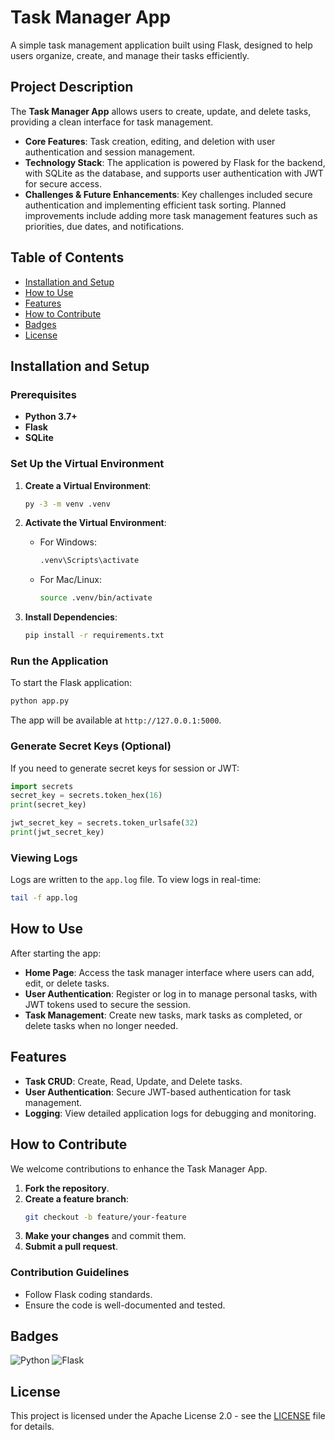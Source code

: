 # Task Manager App

A simple task management application built using Flask, designed to help users organize, create, and manage their tasks efficiently.

## Project Description

The **Task Manager App** allows users to create, update, and delete tasks, providing a clean interface for task management.  
- **Core Features**: Task creation, editing, and deletion with user authentication and session management.
- **Technology Stack**: The application is powered by Flask for the backend, with SQLite as the database, and supports user authentication with JWT for secure access.
- **Challenges & Future Enhancements**: Key challenges included secure authentication and implementing efficient task sorting. Planned improvements include adding more task management features such as priorities, due dates, and notifications.

## Table of Contents

- [Installation and Setup](#installation-and-setup)
- [How to Use](#how-to-use)
- [Features](#features)
- [How to Contribute](#how-to-contribute)
- [Badges](#badges)
- [License](#license)

## Installation and Setup

### Prerequisites
- **Python 3.7+**
- **Flask**
- **SQLite**

### Set Up the Virtual Environment

1. **Create a Virtual Environment**:
   ```bash
   py -3 -m venv .venv
   ```

2. **Activate the Virtual Environment**:
   - For Windows:
     ```bash
     .venv\Scripts\activate
     ```
   - For Mac/Linux:
     ```bash
     source .venv/bin/activate
     ```

3. **Install Dependencies**:
   ```bash
   pip install -r requirements.txt
   ```

### Run the Application

To start the Flask application:

```bash
python app.py
```

The app will be available at `http://127.0.0.1:5000`.

### Generate Secret Keys (Optional)

If you need to generate secret keys for session or JWT:

```python
import secrets
secret_key = secrets.token_hex(16)
print(secret_key)

jwt_secret_key = secrets.token_urlsafe(32)
print(jwt_secret_key)
```

### Viewing Logs

Logs are written to the `app.log` file. To view logs in real-time:

```bash
tail -f app.log
```

## How to Use

After starting the app:
- **Home Page**: Access the task manager interface where users can add, edit, or delete tasks.
- **User Authentication**: Register or log in to manage personal tasks, with JWT tokens used to secure the session.
- **Task Management**: Create new tasks, mark tasks as completed, or delete tasks when no longer needed.

## Features

- **Task CRUD**: Create, Read, Update, and Delete tasks.
- **User Authentication**: Secure JWT-based authentication for task management.
- **Logging**: View detailed application logs for debugging and monitoring.

## How to Contribute

We welcome contributions to enhance the Task Manager App.

1. **Fork the repository**.
2. **Create a feature branch**:
   ```bash
   git checkout -b feature/your-feature
   ```
3. **Make your changes** and commit them.
4. **Submit a pull request**.

### Contribution Guidelines
- Follow Flask coding standards.
- Ensure the code is well-documented and tested.

## Badges

![Python](https://img.shields.io/badge/Python-3.7+-blue.svg) ![Flask](https://img.shields.io/badge/Flask-3.0.1-green.svg)

## License

This project is licensed under the Apache License 2.0 - see the [LICENSE](LICENSE) file for details.
